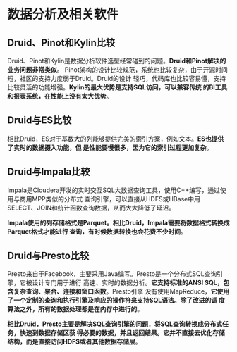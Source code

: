 数据分析及相关软件
================================================================================
## Druid、Pinot和Kylin比较
Druid、Pinot和Kylin是数据分析软件选型经常碰到的问题。**Druid和Pinot解决的业务问题非常类似**。
Pinot架构的设计比较规范，系统也比较复杂，由于开源时间短，社区的支持力度弱于Druid。Druid的设计
轻巧，代码库也比较容易懂，支持比较灵活的功能增强。**Kylin的最大优势是支持SQL访问，可以兼容传统
的BI工具和报表系统，在性能上没有太大优势**。

## Druid与ES比较
相比Druid，ES对于基数大的列能够提供完美的索引方案，例如文本。**ES也提供了实时的数据摄入功能，但
是性能要慢很多，因为它的索引过程更加复杂**。

## Druid与Impala比较
Impala是Cloudera开发的实时交互SQL大数据查询工具，使用C++编写，通过使用与商用MPP类似的分布式
查询引擎，可以直接从HDFS或HBase中用SELECT、JOIN和统计函数查询数据，从而大大降低了延迟。

**Impala使用的列存储格式是Parquet。相比Druid，Impala需要将数据格式转换成Parquet格式才能进行
查询，有时候数据转换也会花费不少时间**。

## Druid与Presto比较
Presto来自于Facebook，主要采用Java编写。Presto是一个分布式SQL查询引擎，它被设计专门用于进行
高速、实时的数据分析。**它支持标准的ANSI SQL，包含复杂查询、聚合、连接和窗口函数**。Presto引擎
没有使用MapReduce，**它使用了一个定制的查询和执行引擎及响应的操作符来支持SQL语法。除了改进的调
度算法之外，所有的数据处理都是在内存中进行的**。

**相比Druid，Presto主要是解决SQL查询引擎的问题，将SQL查询转换成分布式任务，快速到数据存储区获
得必要的数据，并且返回结果。它并不直接去优化存储结构，而是直接访问HDFS或者其他数据存储层**。





